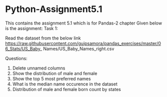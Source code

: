 # Python-Assignment5.1
This contains the assignment 5.1 which is for Pandas-2 chapter
Given below is the assignment:
Task 1:

Read the dataset from the below link
https://raw.githubusercontent.com/guipsamora/pandas_exercises/master/06_Stats/US_Baby_
Names/US_Baby_Names_right.csv

Questions:
1. Delete unnamed columns
2. Show the distribution of male and female
3. Show the top 5 most preferred names
4. What is the median name occurence in the dataset
5. Distribution of male and female born count by states
